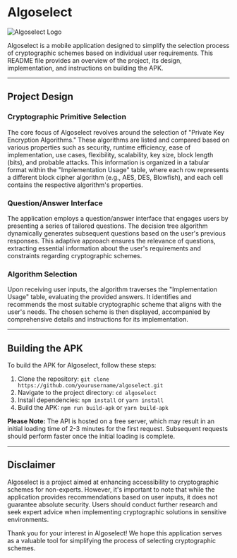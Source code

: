 # Algoselect

![Algoselect Logo](algoselect.png)

Algoselect is a mobile application designed to simplify the selection process of cryptographic schemes based on individual user requirements. This README file provides an overview of the project, its design, implementation, and instructions on building the APK.

---

## Project Design

### Cryptographic Primitive Selection
The core focus of Algoselect revolves around the selection of "Private Key Encryption Algorithms." These algorithms are listed and compared based on various properties such as security, runtime efficiency, ease of implementation, use cases, flexibility, scalability, key size, block length (bits), and probable attacks. This information is organized in a tabular format within the "Implementation Usage" table, where each row represents a different block cipher algorithm (e.g., AES, DES, Blowfish), and each cell contains the respective algorithm's properties.

### Question/Answer Interface
The application employs a question/answer interface that engages users by presenting a series of tailored questions. The decision tree algorithm dynamically generates subsequent questions based on the user's previous responses. This adaptive approach ensures the relevance of questions, extracting essential information about the user's requirements and constraints regarding cryptographic schemes.

### Algorithm Selection
Upon receiving user inputs, the algorithm traverses the "Implementation Usage" table, evaluating the provided answers. It identifies and recommends the most suitable cryptographic scheme that aligns with the user's needs. The chosen scheme is then displayed, accompanied by comprehensive details and instructions for its implementation.

---

## Building the APK
To build the APK for Algoselect, follow these steps:
1. Clone the repository: `git clone https://github.com/yourusername/algoselect.git`
2. Navigate to the project directory: `cd algoselect`
3. Install dependencies: `npm install` or `yarn install`
4. Build the APK: `npm run build-apk` or `yarn build-apk`

**Please Note:** The API is hosted on a free server, which may result in an initial loading time of 2-3 minutes for the first request. Subsequent requests should perform faster once the initial loading is complete.

---

## Disclaimer
Algoselect is a project aimed at enhancing accessibility to cryptographic schemes for non-experts. However, it's important to note that while the application provides recommendations based on user inputs, it does not guarantee absolute security. Users should conduct further research and seek expert advice when implementing cryptographic solutions in sensitive environments.

Thank you for your interest in Algoselect! We hope this application serves as a valuable tool for simplifying the process of selecting cryptographic schemes.
